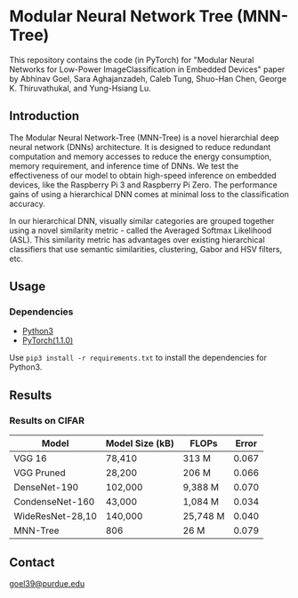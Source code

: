 # Modular Neural Network Tree (MNN-Tree)

This repository contains the code (in PyTorch) for "Modular Neural Networks for Low-Power ImageClassification in Embedded Devices" paper by Abhinav Goel, Sara Aghajanzadeh, Caleb Tung, Shuo-Han Chen, George K. Thiruvathukal, and Yung-Hsiang Lu.

## Introduction

The Modular Neural Network-Tree (MNN-Tree) is a novel hierarchial deep neural network (DNNs) architecture. It is designed to reduce redundant computation and memory accesses to reduce the energy consumption, memory requirement, and inference time of DNNs. We test the effectiveness of our model to obtain high-speed inference on embedded devices, like the Raspberry Pi 3 and Raspberry Pi Zero. The performance gains of using a hierarchical DNN comes at minimal loss to the classification accuracy.

In our hierarchical DNN, visually similar categories are grouped together using a novel similarity metric - called the Averaged Softmax Likelihood (ASL). This similarity metric has advantages over existing hierarchical classifiers that use semantic similarities, clustering, Gabor and HSV filters, etc.

## Usage

### Dependencies

- [Python3](https://www.python.org/downloads/)
- [PyTorch(1.1.0)](http://pytorch.org)

Use ``` pip3 install -r requirements.txt ``` to install the dependencies for Python3.

## Results

### Results on CIFAR

| Model            | Model Size (kB) | FLOPs   | Error |
|------------------|-----------------|---------|-------|
| VGG 16           | 78,410          | 313 M   | 0.067 |
| VGG Pruned       | 28,200          | 206 M   | 0.066 |
| DenseNet-190     | 102,000         | 9,388 M | 0.070 |
| CondenseNet-160  | 43,000          | 1,084 M | 0.034 |
| WideResNet-28,10 | 140,000         | 25,748 M| 0.040 |
| MNN-Tree         | 806             | 26 M    | 0.079 |



## Contact
goel39@purdue.edu
